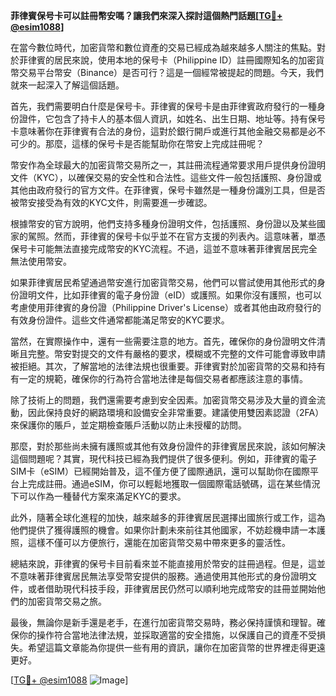 **菲律賓保号卡可以註冊幣安嗎？讓我們來深入探討這個熱門話題[[TG💪+ @esim1088](https://t.me/s/esim1088)]**

在當今數位時代，加密貨幣和數位資產的交易已經成為越來越多人關注的焦點。對於菲律賓的居民來說，使用本地的保号卡（Philippine ID）註冊國際知名的加密貨幣交易平台幣安（Binance）是否可行？這是一個經常被提起的問題。今天，我們就來一起深入了解這個話題。

首先，我們需要明白什麼是保号卡。菲律賓的保号卡是由菲律賓政府發行的一種身份證件，它包含了持卡人的基本個人資訊，如姓名、出生日期、地址等。持有保号卡意味著你在菲律賓有合法的身份，這對於銀行開戶或進行其他金融交易都是必不可少的。那麼，這樣的保号卡是否能幫助你在幣安上完成註冊呢？

幣安作為全球最大的加密貨幣交易所之一，其註冊流程通常要求用戶提供身份證明文件（KYC），以確保交易的安全性和合法性。這些文件一般包括護照、身份證或其他由政府發行的官方文件。在菲律賓，保号卡雖然是一種身份識別工具，但是否被幣安接受為有效的KYC文件，則需要進一步確認。

根據幣安的官方說明，他們支持多種身份證明文件，包括護照、身份證以及某些國家的駕照。然而，菲律賓的保号卡似乎並不在官方支援的列表內。這意味著，單憑保号卡可能無法直接完成幣安的KYC流程。不過，這並不意味著菲律賓居民完全無法使用幣安。

如果菲律賓居民希望通過幣安進行加密貨幣交易，他們可以嘗試使用其他形式的身份證明文件，比如菲律賓的電子身份證（eID）或護照。如果你沒有護照，也可以考慮使用菲律賓的身份證（Philippine Driver's License）或者其他由政府發行的有效身份證件。這些文件通常都能滿足幣安的KYC要求。

當然，在實際操作中，還有一些需要注意的地方。首先，確保你的身份證明文件清晰且完整。幣安對提交的文件有嚴格的要求，模糊或不完整的文件可能會導致申請被拒絕。其次，了解當地的法律法規也很重要。菲律賓對於加密貨幣的交易和持有有一定的規範，確保你的行為符合當地法律是每個交易者都應該注意的事情。

除了技術上的問題，我們還需要考慮到安全因素。加密貨幣交易涉及大量的資金流動，因此保持良好的網路環境和設備安全非常重要。建議使用雙因素認證（2FA）來保護你的賬戶，並定期檢查賬戶活動以防止未授權的訪問。

那麼，對於那些尚未擁有護照或其他有效身份證件的菲律賓居民來說，該如何解決這個問題呢？其實，現代科技已經為我們提供了很多便利。例如，菲律賓的電子SIM卡（eSIM）已經開始普及，這不僅方便了國際通訊，還可以幫助你在國際平台上完成註冊。通過eSIM，你可以輕鬆地獲取一個國際電話號碼，這在某些情況下可以作為一種替代方案來滿足KYC的要求。

此外，隨著全球化進程的加快，越來越多的菲律賓居民選擇出國旅行或工作，這為他們提供了獲得護照的機會。如果你計劃未來前往其他國家，不妨趁機申請一本護照，這樣不僅可以方便旅行，還能在加密貨幣交易中帶來更多的靈活性。

總結來說，菲律賓的保号卡目前看來並不能直接用於幣安的註冊過程。但是，這並不意味著菲律賓居民無法享受幣安提供的服務。通過使用其他形式的身份證明文件，或者借助現代科技手段，菲律賓居民仍然可以順利地完成幣安的註冊並開始他們的加密貨幣交易之旅。

最後，無論你是新手還是老手，在進行加密貨幣交易時，務必保持謹慎和理智。確保你的操作符合當地法律法規，並採取適當的安全措施，以保護自己的資產不受損失。希望這篇文章能為你提供一些有用的資訊，讓你在加密貨幣的世界裡走得更遠更好。

[[TG💪+ @esim1088](https://t.me/s/esim1088) ![Image](https://i.postimg.cc/4NQfJmqS/Snipaste-2025-05-13-00-14-12.png)]